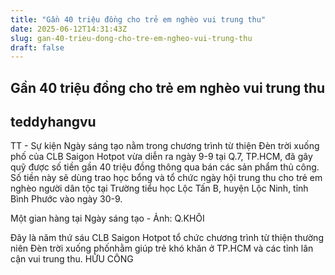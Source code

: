 ```yaml
---
title: "Gần 40 triệu đồng cho trẻ em nghèo vui trung thu"
date: 2025-06-12T14:31:43Z
slug: gan-40-trieu-dong-cho-tre-em-ngheo-vui-trung-thu
draft: false
---
```


## Gần 40 triệu đồng cho trẻ em nghèo vui trung thu

## teddyhangvu

TT - Sự kiện Ngày sáng tạo nằm trong chương trình từ thiện Đèn trời xuống phố của CLB Saigon Hotpot vừa diễn ra ngày 9-9 tại Q.7, TP.HCM, đã gây quỹ được số tiền gần 40 triệu đồng thông qua bán các sản phẩm thủ công.
Số tiền này sẽ dùng trao học bổng và tổ chức ngày hội trung thu cho trẻ em nghèo người dân tộc tại Trường tiểu học Lộc Tấn B, huyện Lộc Ninh, tỉnh Bình Phước vào ngày 30-9.
 

Một gian hàng tại Ngày sáng tạo - Ảnh: Q.KHÔI
 
Đây là năm thứ sáu CLB Saigon Hotpot tổ chức chương trình từ thiện thường niên Đèn trời xuống phốnhằm giúp trẻ khó khăn ở TP.HCM và các tỉnh lân cận vui trung thu.
HỮU CÔNG
